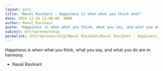 ```yaml
---
layout: post
title: "Naval Ravikant - Happiness is when what you think what"
date: 2024-12-28 12:00:00 -0000
author: Naval Ravikant
quote: "Happiness is when what you think, what you say, and what you do are in harmony."
subject: Entrepreneurship
permalink: /Entrepreneurship/Naval Ravikant/Naval Ravikant - Happiness is when what you think what
---
```


Happiness is when what you think, what you say, and what you do are in harmony.

- Naval Ravikant
